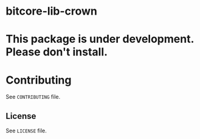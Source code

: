 bitcore-lib-crown
=================

# This package is under development. Please don't install.

Contributing
============

See `CONTRIBUTING` file.

## License

See `LICENSE` file.
